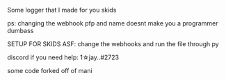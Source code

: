 Some logger that I made for you skids

ps: changing the webhook pfp and name doesnt make you a programmer dumbass

SETUP FOR SKIDS ASF: change the webhooks and run the file through py

discord if you need help: 1☆jay..#2723

some code forked off of mani
